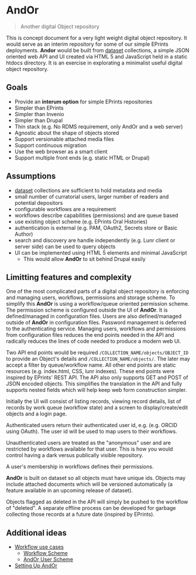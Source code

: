 
# AndOr

> <span class="red">An</span>other <span class="red">d</span>igital <span class="red">O</span>bject <span class="red">r</span>epository

This is concept document for a very light weight digital object
repository. It would serve as an interim repository for some of our
simple EPrints deployments. **Andor** would be built from 
[dataset](https://caltechlibrary.github.io/dataset) 
collections, a simple JSON oriented web API and UI created via
HTML 5 and JavaScript held in a static htdocs directory.  It is 
an exercise in explorating a minimalist useful digital object
repository. 

## Goals

+ Provide an __interum option__ for simple EPrints repositories
+ Simpler than EPrints 
+ Simpler than Invenio
+ Simpler than Drupal
+ Thin stack (e.g. No RDMS requirement, only AndOr and a web server)
+ Agnostic about the shape of objects stored 
+ Support versionable attached media files
+ Support continuous migration
+ Use the web browser as a smart client
+ Support multiple front ends (e.g. static HTML or Drupal)


## Assumptions

+ [dataset](https://github.com/caltechlibrary/dataset) collections are sufficient to hold metadata and media
+ small number of curratorial users, larger number of readers and potential depositors
+ configurable workflows are a requirement
+ workflows describe capabilities (permissions) and are queue based
+ use existing object scheme (e.g. EPrints Oral Histories)
+ authentication is external (e.g. PAM, OAuth2, Secrets store or Basic Author)
+ search and discovery are handle independently (e.g. Lunr client or server side) can be used to query objects
+ UI can be implemented using HTML 5 elements and minimal JavaScript 
    + This would allow **AndOr** to sit behind Drupal easily

## Limitting features and complexity

One of the most complicated parts of a digital object repository
is enforcing and managing users, workflows, permissions and storage
scheme.  To simplify this **AndOr** is using a workflow/queue 
oriented permission scheme. The permission scheme is configured 
outside the UI of **AndOr**. It is defined/managed in configuration 
files.  Users are also defined/managed outside of **AndOr** 
in configuration files. Password management is deferred to the 
authenticating service. Managing users, workflows and permissions 
from configuration files reduces the end points needed in the 
API and radically reduces the lines of code needed to produce a 
modern web UI.

Two API end points would be required `/COLLECTION_NAME/objects/OBJECT_ID` 
to provide an Object's details and `/COLLECTION_NAME/objects/`. The
later may accept a filter by queue/workflow name. All other end 
points are static resources (e.g. index.html, CSS, lunr indexes). 
These end points were inspired by EPrints' REST API. The API also
only supports GET and POST of JSON encoded objects. This
simplifies the translation in the API and fully supports nested 
fields which will help keep web form construction simpler.

Initially the UI will consist of listing records, viewing record 
details, list of records by work queue (workflow state) and 
a screen to display/create/edit objects and a login page.

Authenticated users return their authenticated user id, e.g. 
(e.g.  ORCID using OAuth). The user id will be used to map users
to their workflows. 

Unauthenticated users are treated as the "anonymous" user and
are restricted by workflows available for that user. This is how
you would control having a dark versus publically visible repository.

A user's membership in workflows defines their permissions. 

**AndOr** is built on dataset so all objects must have unique ids. 
Objects may include attached documents which will be versioned 
automatically (a feature available in an upcoming release of
dataset). 

Objects flagged as deleted in the API will simply be pushed to the
workflow of "deleted". A separate offline process can be developed
for garbage collecting those records at a future date (inspired 
by EPrints).

## Additional ideas

+ [Workflow use cases](docs/Workflow-Use-Cases.html)
    + [Workflow Scheme](docs/Workflow-Scheme.html)
    + [AndOr User Scheme](docs/User-Scheme.html)
+ [Setting Up AndOr](docs/Setting-up-AndOr.html)



